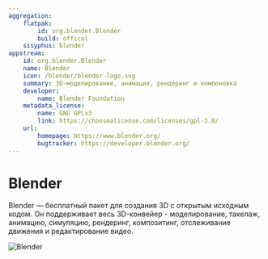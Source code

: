 ```yaml
---
aggregation:
    flatpak: 
        id: org.blender.Blender
        build: offical
    sisyphus: blender
appstream:
    id: org.blender.Blender
    name: Blender
    icon: /blender/blender-logo.svg
    summary: 3D-моделирование, анимация, рендеринг и компоновка
    developer: 
        name: Blender Foundation
    metadata_license: 
        name: GNU GPLv3
        link: https://choosealicense.com/licenses/gpl-3.0/
    url: 
        homepage: https://www.blender.org/
        bugtracker: https://developer.blender.org/
---
```


# Blender

Blender — бесплатный пакет для создания 3D с открытым исходным кодом. Он поддерживает весь 3D-конвейер - моделирование, такелаж, анимацию, симуляцию, рендеринг, композитинг, отслеживание движения и редактирование видео.

![Blender](/blender/blender-1.png)

<!--@include: @apps/_parts/install/content-repo.md-->
<!--@include: @apps/_parts/install/content-flatpak.md-->

